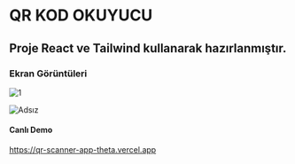 # QR KOD OKUYUCU

## Proje React ve Tailwind kullanarak hazırlanmıştır.

### Ekran Görüntüleri
![1](https://github.com/measses/QR-Scanner-App/assets/67739721/e987792f-c3c7-4389-b1d0-cad0648f0d74)

![Adsız](https://github.com/measses/QR-Scanner-App/assets/67739721/870600fb-78fa-4821-9c9a-7500a15f9687)

#### Canlı Demo
https://qr-scanner-app-theta.vercel.app

